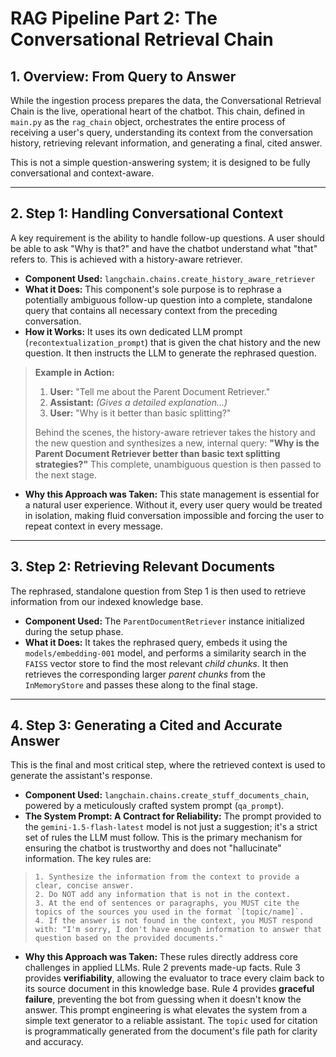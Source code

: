 # RAG Pipeline Part 2: The Conversational Retrieval Chain

## 1. Overview: From Query to Answer

While the ingestion process prepares the data, the Conversational Retrieval Chain is the live, operational heart of the chatbot. This chain, defined in `main.py` as the `rag_chain` object, orchestrates the entire process of receiving a user's query, understanding its context from the conversation history, retrieving relevant information, and generating a final, cited answer.

This is not a simple question-answering system; it is designed to be fully conversational and context-aware.

---

## 2. Step 1: Handling Conversational Context

A key requirement is the ability to handle follow-up questions. A user should be able to ask "Why is that?" and have the chatbot understand what "that" refers to. This is achieved with a history-aware retriever.

*   **Component Used:** `langchain.chains.create_history_aware_retriever`
*   **What it Does:** This component's sole purpose is to rephrase a potentially ambiguous follow-up question into a complete, standalone query that contains all necessary context from the preceding conversation.
*   **How it Works:** It uses its own dedicated LLM prompt (`recontextualization_prompt`) that is given the chat history and the new question. It then instructs the LLM to generate the rephrased question.

> **Example in Action:**
> 1.  **User:** "Tell me about the Parent Document Retriever."
> 2.  **Assistant:** *(Gives a detailed explanation...)*
> 3.  **User:** "Why is it better than basic splitting?"
>
> Behind the scenes, the history-aware retriever takes the history and the new question and synthesizes a new, internal query: **"Why is the Parent Document Retriever better than basic text splitting strategies?"** This complete, unambiguous question is then passed to the next stage.

*   **Why this Approach was Taken:** This state management is essential for a natural user experience. Without it, every user query would be treated in isolation, making fluid conversation impossible and forcing the user to repeat context in every message.

---

## 3. Step 2: Retrieving Relevant Documents

The rephrased, standalone question from Step 1 is then used to retrieve information from our indexed knowledge base.

*   **Component Used:** The `ParentDocumentRetriever` instance initialized during the setup phase.
*   **What it Does:** It takes the rephrased query, embeds it using the `models/embedding-001` model, and performs a similarity search in the `FAISS` vector store to find the most relevant *child chunks*. It then retrieves the corresponding larger *parent chunks* from the `InMemoryStore` and passes these along to the final stage.

---

## 4. Step 3: Generating a Cited and Accurate Answer

This is the final and most critical step, where the retrieved context is used to generate the assistant's response.

*   **Component Used:** `langchain.chains.create_stuff_documents_chain`, powered by a meticulously crafted system prompt (`qa_prompt`).
*   **The System Prompt: A Contract for Reliability:** The prompt provided to the `gemini-1.5-flash-latest` model is not just a suggestion; it's a strict set of rules the LLM must follow. This is the primary mechanism for ensuring the chatbot is trustworthy and does not "hallucinate" information. The key rules are:

> ```
> 1. Synthesize the information from the context to provide a clear, concise answer.
> 2. Do NOT add any information that is not in the context.
> 3. At the end of sentences or paragraphs, you MUST cite the topics of the sources you used in the format `[topic/name]`.
> 4. If the answer is not found in the context, you MUST respond with: "I'm sorry, I don't have enough information to answer that question based on the provided documents."
> ```

*   **Why this Approach was Taken:** These rules directly address core challenges in applied LLMs. Rule 2 prevents made-up facts. Rule 3 provides **verifiability**, allowing the evaluator to trace every claim back to its source document in this knowledge base. Rule 4 provides **graceful failure**, preventing the bot from guessing when it doesn't know the answer. This prompt engineering is what elevates the system from a simple text generator to a reliable assistant. The `topic` used for citation is programmatically generated from the document's file path for clarity and accuracy.